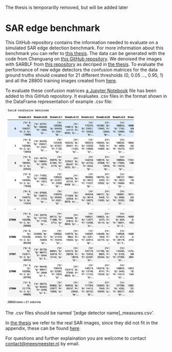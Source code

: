 The thesis is temporarilly removed, but will be added later
# SAR edge benchmark
This GitHub repository contains the information needed to evaluate on a simulated SAR edge detection benchmark. For more information about this benchmark you can refer to [this thesis](https://github.com/readmees/SAR_edge_benchmark/blob/main/Thesis___Detecting_geometric_primitives_in_SAR_images%20(1).pdf). The data can be generated with the code from Chenguang on [this GitHub repository](https://github.com/ChenguangTelecom/GRHED). We denoised the images with SARBLF from [this repository](https://github.com/odhondt/ndsar) as decriped in [the thesis](https://github.com/readmees/SAR_edge_benchmark/blob/main/Thesis___Detecting_geometric_primitives_in_SAR_images%20(1).pdf). To evaluate the performance of new edge detectors the confusion matrices for the data ground truths should created for 21 different thresholds (0, 0.05 ..., 0.95, 1) and all the 28800 training images created from [here](https://github.com/ChenguangTelecom/GRHED).

To evaluate these confusion matrices [a Jupyter Notebook](https://github.com/readmees/SAR_edge_benchmark/blob/main/Evaluation%20of%20the%20edge%20detectors.ipynb) file has been added to this GitHub repository. It evaluates .csv files in the format shown in the DataFrame representation of example .csv file:

<img src="https://github.com/readmees/SAR_edge_benchmark/blob/main/format_confusion_matrices.png" width="400">

The .csv files should be named '\[edge detector name\]\_measures.csv'.

In [the thesis](https://github.com/readmees/SAR_edge_benchmark/blob/main/Thesis___Detecting_geometric_primitives_in_SAR_images%20(1).pdf) we refer to the real SAR images, since they did not fit in the appendix, these can be found [here](https://github.com/readmees/SAR_edge_benchmark/tree/main/ODESSA_data).

For questions and further explaination you are welcome to contact contact@meesmeester.nl by email.
